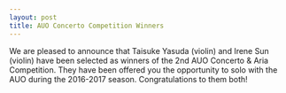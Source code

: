 ```yaml
---
layout: post
title: AUO Concerto Competition Winners
---
```


We are pleased to announce that Taisuke Yasuda (violin) and Irene Sun (violin) have been selected as winners of the 2nd AUO Concerto & Aria Competition.
They have been offered you the opportunity to solo with the AUO during the 2016-2017 season. Congratulations to them both!

